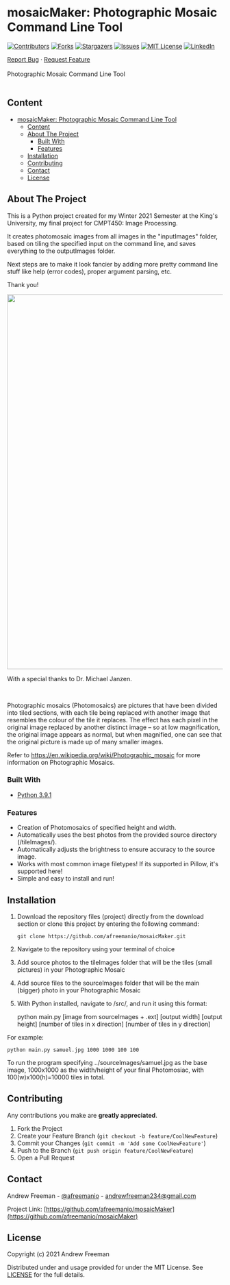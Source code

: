 # mosaicMaker: Photographic Mosaic Command Line Tool

[![Contributors][contributors-shield]][contributors-url]
[![Forks][forks-shield]][forks-url]
[![Stargazers][stars-shield]][stars-url]
[![Issues][issues-shield]][issues-url]
[![MIT License][license-shield]][license-url]
[![LinkedIn][linkedin-shield]][linkedin-url]

<p align="left">
  <p align="left">
    <a href="https://github.com/afreemanio/mosaicMaker/issues">Report Bug</a>
    ·
    <a href="https://github.com/afreemanio/mosaicMaker/issues">Request Feature</a>
    <br />
    <br />
    Photographic Mosaic Command Line Tool
    <br />
    <br />

  </p>

</p>

## Content

<!-- no toc -->

- [mosaicMaker: Photographic Mosaic Command Line Tool](#mosaicmaker-photographic-mosaic-command-line-tool)
  - [Content](#content)
  - [About The Project](#about-the-project)
    - [Built With](#built-with)
    - [Features](#features)
  - [Installation](#installation)
  - [Contributing](#contributing)
  - [Contact](#contact)
  - [License](#license)

<!-- ABOUT THE PROJECT -->

## About The Project

This is a Python project created for my Winter 2021 Semester at the King's University, my final project for CMPT450: Image Processing.

It creates photomosaic images from all images in the "inputImages" folder, based on tiling the specified input on the command line, and saves everything to the outputImages folder.

Next steps are to make it look fancier by adding more pretty command line stuff like help (error codes), proper argument parsing, etc.

Thank you!

<p>
  <a href="https://github.com/afreemanio/mosaicMaker/">
    <img src="https://imgur.com/OXnn6kk.jpg" alt="" width="875">
  </a>
</p>
With a special thanks to Dr. Michael Janzen.
<p align="left">
    <br />
</p>

Photographic mosaics (Photomosaics) are pictures that have been divided into tiled sections, with each tile being replaced with another image that resembles the colour of the tile it replaces. The effect has each pixel in the original image replaced by another distinct image – so at low magnification, the original image appears as normal, but when magnified, one can see that the original picture is made up of many smaller images.

Refer to https://en.wikipedia.org/wiki/Photographic_mosaic for more information on Photographic Mosaics.

### Built With

- [Python 3.9.1](https://www.python.org/)

### Features

- Creation of Photomosaics of specified height and width.
- Automatically uses the best photos from the provided source directory (/tileImages/).
- Automatically adjusts the brightness to ensure accuracy to the source image.
- Works with most common image filetypes! If its supported in Pillow, it's supported here!
- Simple and easy to install and run!


## Installation

1.  Download the repository files (project) directly from the download section or clone this project by entering the following command:

        git clone https://github.com/afreemanio/mosaicMaker.git

2.  Navigate to the repository using your terminal of choice

3.  Add source photos to the tileImages folder that will be the tiles (small pictures) in your Photographic Mosaic

4.  Add source files to the sourceImages folder that will be the main (bigger) photo in your Photographic Mosaic

5.  With Python installed, navigate to /src/, and run it using this format:

    python main.py [image from sourceImages + .ext] [output width] [output height] [number of tiles in x direction] [number of tiles in y direction]

  For example:

    python main.py samuel.jpg 1000 1000 100 100

  To run the program specifying ../sourceImages/samuel.jpg as the base image, 1000x1000 as the width/height of your final Photomosiac, with 100(w)x100(h)=10000 tiles in total.

## Contributing

Any contributions you make are **greatly appreciated**.

1. Fork the Project
2. Create your Feature Branch (`git checkout -b feature/CoolNewFeature`)
3. Commit your Changes (`git commit -m 'Add some CoolNewFeature'`)
4. Push to the Branch (`git push origin feature/CoolNewFeature`)
5. Open a Pull Request

<!-- CONTACT -->

## Contact

Andrew Freeman - [@afreemanio](https://twitter.com/afreemanio) - andrewfreeman234@gmail.com

Project Link: [https://github.com/afreemanio/mosaicMaker](https://github.com/afreemanio/mosaicMaker)

## License

Copyright (c) 2021 Andrew Freeman

Distributed under and usage provided for under the MIT License. See [LICENSE][license-url] for the full details.

<!-- MARKDOWN LINKS & IMAGES -->
<!-- https://www.markdownguide.org/basic-syntax/#reference-style-links -->

[contributors-shield]: https://img.shields.io/github/contributors/afreemanio/mosaicMaker.svg?style=for-the-badge
[contributors-url]: https://github.com/afreemanio/mosaicMaker/graphs/contributors
[forks-shield]: https://img.shields.io/github/forks/afreemanio/mosaicMaker.svg?style=for-the-badge
[forks-url]: https://github.com/afreemanio/mosaicMaker/network/members
[stars-shield]: https://img.shields.io/github/stars/afreemanio/mosaicMaker.svg?style=for-the-badge
[stars-url]: https://github.com/afreemanio/mosaicMaker/stargazers
[issues-shield]: https://img.shields.io/github/issues/afreemanio/mosaicMaker.svg?style=for-the-badge
[issues-url]: https://github.com/afreemanio/mosaicMaker/issues
[license-shield]: https://img.shields.io/github/license/afreemanio/mosaicMaker.svg?style=for-the-badge
[license-url]: https://github.com/afreemanio/mosaicMaker/blob/master/LICENSE
[linkedin-shield]: https://img.shields.io/badge/-LinkedIn-black.svg?style=for-the-badge&logo=linkedin&colorB=555
[linkedin-url]: https://linkedin.com/in/afreemanio
[product-screenshot]: https://upload.wikimedia.org/wikipedia/commons/thumb/a/ad/Pierre_ciseaux_feuille_l%C3%A9zard_spock_aligned.svg/1024px-Pierre_ciseaux_feuille_l%C3%A9zard_spock_aligned.svg.png
